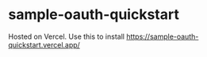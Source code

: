 # sample-oauth-quickstart

Hosted on Vercel. Use this to install https://sample-oauth-quickstart.vercel.app/
